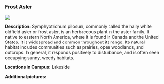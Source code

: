### Frost Aster
![](http://www.astro.princeton.edu/~ruixu/fig/FroastAster.jpg)

**Description:** Symphyotrichum pilosum, commonly called the hairy white oldfield aster or frost aster, is an herbaceous plant in the aster family.
It native to eastern North America, where it is found in Canada and the United States. It is widespread and common throughout its range. Its natural habitat includes communities such as prairies, open woodlands, and outcrops. In general, it responds positively to disturbance, and is often seen occupying sunny, weedy habitats.

**Locations in Campus:** Lakeside

**Additional pictures:**
